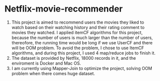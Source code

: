 # Netflix-movie-recommender


1. This project is aimed to recommend users the movies they liked to watch based on their watching history and their rating comment to movies they watched. I applied itemCF algorithms for this project, because the number of users is much larger than the number of users, thereofore, the running time would be long if we use UserCF and there will be OOM problem. To avoid the problem, I chose to use ItemCF algorithms, and during this project, I used 4 map/reduce jobs to finish it. 
2. The dataset is provided by Netflix, 18000 records in it, and the enviroment is Docker and Mac OS. 
3. I am currently using Mapper-Join to optimize the project, solving OOM problem when there comes huge dataset.
